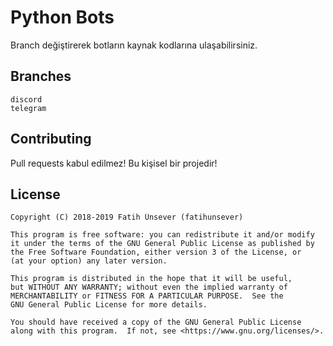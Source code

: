 # Python Bots
Branch değiştirerek botların kaynak kodlarına ulaşabilirsiniz.

## Branches
```
discord
telegram
```

## Contributing
Pull requests kabul edilmez! Bu kişisel bir projedir!

## License
```
Copyright (C) 2018-2019 Fatih Ünsever (fatihunsever)

This program is free software: you can redistribute it and/or modify
it under the terms of the GNU General Public License as published by
the Free Software Foundation, either version 3 of the License, or
(at your option) any later version.

This program is distributed in the hope that it will be useful,
but WITHOUT ANY WARRANTY; without even the implied warranty of
MERCHANTABILITY or FITNESS FOR A PARTICULAR PURPOSE.  See the
GNU General Public License for more details.

You should have received a copy of the GNU General Public License
along with this program.  If not, see <https://www.gnu.org/licenses/>.
```
